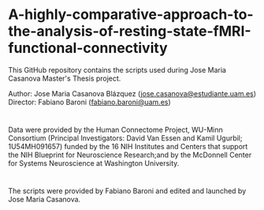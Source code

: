 # A-highly-comparative-approach-to-the-analysis-of-resting-state-fMRI-functional-connectivity
This GitHub repository contains the scripts used during Jose Maria Casanova Master's Thesis project.

Author: Jose Maria Casanova Blázquez (jose.casanova@estudiante.uam.es)
Director: Fabiano Baroni (fabiano.baroni@uam.es)
#
Data were provided by the Human Connectome Project, WU-Minn Consortium (Principal Investigators: David Van Essen and Kamil Ugurbil; 1U54MH091657) funded by the 16 NIH Institutes and Centers that support the NIH Blueprint for Neuroscience Research;and by the McDonnell Center for Systems Neuroscience at Washington University.
#
The scripts were provided by Fabiano Baroni and edited and launched by Jose Maria Casanova.
